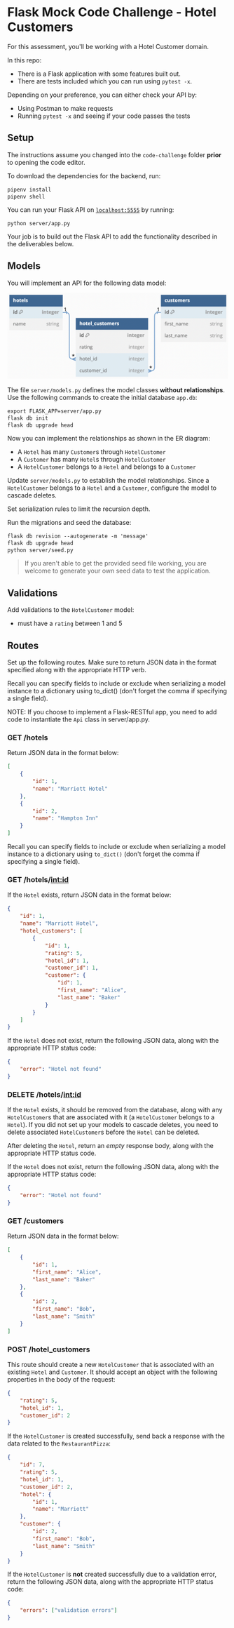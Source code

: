 # Flask Mock Code Challenge - Hotel Customers

For this assessment, you'll be working with a Hotel Customer domain.

In this repo:

- There is a Flask application with some features built out.
- There are tests included which you can run using `pytest -x`.

Depending on your preference, you can either check your API by:

- Using Postman to make requests
- Running `pytest -x` and seeing if your code passes the tests

## Setup

The instructions assume you changed into the `code-challenge` folder **prior** to opening the code editor.

To download the dependencies for the backend, run:

```console
pipenv install
pipenv shell
```

You can run your Flask API on [`localhost:5555`](http://localhost:5555) by running:

```console
python server/app.py
```

Your job is to build out the Flask API to add the functionality described in the deliverables below.

## Models

You will implement an API for the following data model:

![domain diagram](./domain.png)

The file `server/models.py` defines the model classes **without relationships**. Use the following commands to create the initial database `app.db`:

```console
export FLASK_APP=server/app.py
flask db init
flask db upgrade head
```

Now you can implement the relationships as shown in the ER diagram:

- A `Hotel` has many `Customer`s through `HotelCustomer`
- A `Customer` has many `Hotel`s through `HotelCustomer`
- A `HotelCustomer` belongs to a `Hotel` and belongs to a `Customer`

Update `server/models.py` to establish the model relationships. Since a `HotelCustomer` belongs to a `Hotel` and a `Customer`, configure the model to cascade deletes.

Set serialization rules to limit the recursion depth.

Run the migrations and seed the database:

```console
flask db revision --autogenerate -m 'message'
flask db upgrade head
python server/seed.py
```

> If you aren't able to get the provided seed file working, you are welcome to generate your own seed data to test the application.

## Validations

Add validations to the `HotelCustomer` model:

- must have a `rating` between 1 and 5

## Routes

Set up the following routes. Make sure to return JSON data in the format specified along with the appropriate HTTP verb.

Recall you can specify fields to include or exclude when serializing a model instance to a dictionary using to_dict() (don't forget the comma if specifying a single field).

NOTE: If you choose to implement a Flask-RESTful app, you need to add code to instantiate the `Api` class in server/app.py.

### GET /hotels

Return JSON data in the format below:

```json
[
    {
        "id": 1,
        "name": "Marriott Hotel"
    },
    {
        "id": 2,
        "name": "Hampton Inn"
    }
]
```

Recall you can specify fields to include or exclude when serializing a model instance to a dictionary using `to_dict()` (don't forget the comma if specifying a single field).

### GET /hotels/<int:id>

If the `Hotel` exists, return JSON data in the format below:

```json
{
    "id": 1,
    "name": "Marriott Hotel",
    "hotel_customers": [
        {
            "id": 1,
            "rating": 5,
            "hotel_id": 1,
            "customer_id": 1,
            "customer": {
                "id": 1,
                "first_name": "Alice",
                "last_name": "Baker"
            }
        }
    ]
}
```

If the `Hotel` does not exist, return the following JSON data, along with the appropriate HTTP status code:

```json
{
    "error": "Hotel not found"
}
```

### DELETE /hotels/<int:id>

If the `Hotel` exists, it should be removed from the database, along with any `HotelCustomer`s that are associated with it (a `HotelCustomer` belongs to a `Hotel`). If you did not set up your models to cascade deletes, you need to delete associated `HotelCustomer`s before the `Hotel` can be deleted.

After deleting the `Hotel`, return an _empty_ response body, along with the appropriate HTTP status code.

If the `Hotel` does not exist, return the following JSON data, along with the appropriate HTTP status code:

```json
{
    "error": "Hotel not found"
}
```

### GET /customers

Return JSON data in the format below:

```json
[
    {
        "id": 1,
        "first_name": "Alice",
        "last_name": "Baker"
    },
    {
        "id": 2,
        "first_name": "Bob",
        "last_name": "Smith"
    }
]
```

### POST /hotel_customers

This route should create a new `HotelCustomer` that is associated with an existing `Hotel` and `Customer`. It should accept an object with the following properties in the body of the request:

```json
{
    "rating": 5,
    "hotel_id": 1,
    "customer_id": 2
}
```

If the `HotelCustomer` is created successfully, send back a response with the data related to the `RestaurantPizza`:

```json
{
    "id": 7,
    "rating": 5,
    "hotel_id": 1,
    "customer_id": 2,
    "hotel": {
        "id": 1,
        "name": "Marriott"
    },
    "customer": {
        "id": 2,
        "first_name": "Bob",
        "last_name": "Smith"
    }
}
```

If the `HotelCustomer` is **not** created successfully due to a validation error, return the following JSON data, along with the appropriate HTTP status code:

```json
{
    "errors": ["validation errors"]
}
```